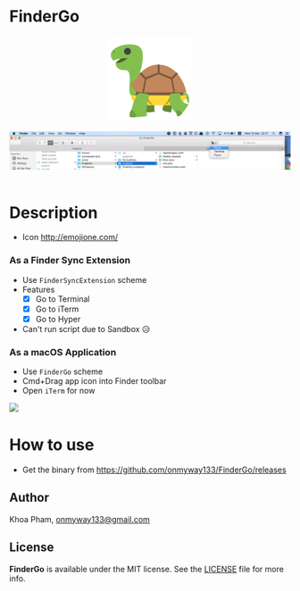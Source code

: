 # FinderGo

<div align = "center">
<img src="Images/Icon.png" width="150" height="150" />
<br>
<br>
</div>

<div align = "center">
<img src="Images/screenshot2.png" />
<br>
<br>
</div>

# Description

- Icon http://emojione.com/


### As a Finder Sync Extension

- Use `FinderSyncExtension` scheme
- Features
	- [x] Go to Terminal
	- [x] Go to iTerm
	- [x] Go to Hyper

- Can't run script due to Sandbox 😥

### As a macOS Application

- Use `FinderGo` scheme
- Cmd+Drag app icon into Finder toolbar
- Open `iTerm` for now

![](Images/go1.gif)

# How to use

- Get the binary from https://github.com/onmyway133/FinderGo/releases

## Author

Khoa Pham, onmyway133@gmail.com

## License

**FinderGo** is available under the MIT license. See the [LICENSE](https://github.com/onmyway133/FinderGo/blob/master/LICENSE.md) file for more info.
